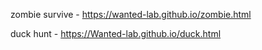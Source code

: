 zombie survive - https://wanted-lab.github.io/zombie.html

duck hunt - https://Wanted-lab.github.io/duck.html

